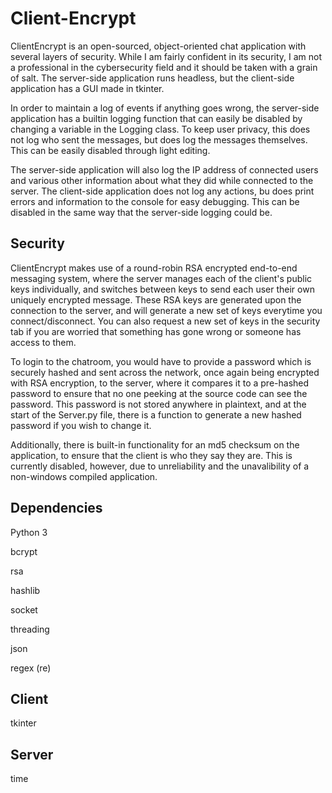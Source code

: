 # Client-Encrypt
ClientEncrypt is an open-sourced, object-oriented chat application with several layers of security. While I am fairly confident in its security, I am not a professional in the cybersecurity field and it should be taken with a grain of salt. The server-side application runs headless, but the client-side application has a GUI made in tkinter.

In order to maintain a log of events if anything goes wrong, the server-side application has a builtin logging function that can easily be disabled by changing a variable in the Logging class. To keep user privacy, this does not log who sent the messages, but does log the messages themselves. This can be easily disabled through light editing.

The server-side application will also log the IP address of connected users and various other information about what they did while connected to the server. The client-side application does not log any actions, bu does print errors and information to the console for easy debugging. This can be disabled in the same way that the server-side logging could be.

## Security

ClientEncrypt makes use of a round-robin RSA encrypted end-to-end messaging system, where the server manages each of the client's public keys individually, and switches between keys to send each user their own uniquely encrypted message. These RSA keys are generated upon the connection to the server, and will generate a new set of keys everytime you connect/disconnect. You can also request a new set of keys in the security tab if you are worried that something has gone wrong or someone has access to them.

To login to the chatroom, you would have to provide a password which is securely hashed and sent across the network, once again being encrypted with RSA encryption, to the server, where it compares it to a pre-hashed password to ensure that no one peeking at the source code can see the password. This password is not stored anywhere in plaintext, and at the start of the Server.py file, there is a function to generate a new hashed password if you wish to change it.

Additionally, there is built-in functionality for an md5 checksum on the application, to ensure that the client is who they say they are. This is currently disabled, however, due to unreliability and the unavalibility of a non-windows compiled application.

## Dependencies 

Python 3

bcrypt

rsa

hashlib

socket

threading

json

regex (re)


## Client

tkinter

## Server

time
